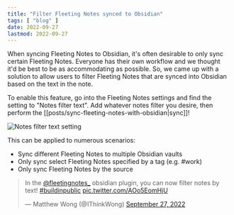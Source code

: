 ```yaml
---
title: "Filter Fleeting Notes synced to Obsidian"
tags: [ "blog" ]
date: 2022-09-27
lastmod: 2022-09-27
---
```

When syncing Fleeting Notes to Obsidian, it's often desirable to only sync certain Fleeting Notes. Everyone has their own workflow and we thought it'd be best to be as accommodating as possible. So, we came up with a solution to allow users to filter Fleeting Notes that are synced into Obsidian based on the text in the note. 

To enable this feature, go into the Fleeting Notes settings and find the setting to "Notes filter text". Add whatever notes filter you desire, then perform the [[posts/sync-fleeting-notes-with-obsidian|sync]]!

![Notes filter text setting](posts/img/notes-filter-text.png)

This can be applied to numerous scenarios:
- Sync different Fleeting Notes to multiple Obsidian vaults
- Only sync select Fleeting Notes specified by a tag (e.g. #work)
- Only sync Fleeting Notes by the source

<blockquote class="twitter-tweet" data-theme="dark"><p lang="en" dir="ltr">In the <a href="https://twitter.com/fleetingnotes_?ref_src=twsrc%5Etfw">@fleetingnotes_</a> obsidian plugin, you can now filter notes by text! <a href="https://twitter.com/hashtag/buildinpublic?src=hash&amp;ref_src=twsrc%5Etfw">#buildinpublic</a> <a href="https://t.co/AOo5EomHjU">pic.twitter.com/AOo5EomHjU</a></p>&mdash; Matthew Wong (@IThinkWong) <a href="https://twitter.com/IThinkWong/status/1574861668466696202?ref_src=twsrc%5Etfw">September 27, 2022</a></blockquote> <script async src="https://platform.twitter.com/widgets.js" charset="utf-8"></script>